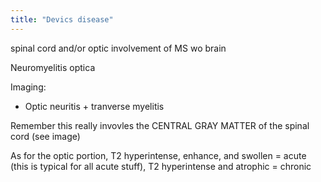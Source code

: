 ```yaml
---
title: "Devics disease"
---
```

spinal cord and/or optic involvement of MS wo brain

Neuromyelitis optica

Imaging:
- Optic neuritis + tranverse myelitis

Remember this really invovles the CENTRAL GRAY MATTER of the spinal cord (see image)

As for the optic portion, T2 hyperintense, enhance, and swollen = acute (this is typical for all acute stuff), T2 hyperintense and atrophic = chronic

